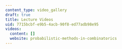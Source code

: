 ```yaml
---
content_type: video_gallery
draft: true
title: Lecture Videos
uid: 7715bcbf-e9b5-4acb-90f8-ed77adb98e95
videos:
  content: []
  website: probabilistic-methods-in-combinatorics
---
```

